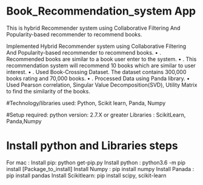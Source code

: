 # Book_Recommendation_system App

This is hybrid Recommender system using Collaborative Filtering And Popularity-based recommender to recommend books.

  Implemented Hybrid Recommender system using Collaborative Filtering And Popularity-based 
     recommender to recommend books. 
• .  Recommended books are similar to a book user enter to the system.
• .  This recommendation system will recommend 10 books which are similar to user interest.
• .  Used Book-Crossing Dataset. The dataset contains  300,000 books rating and 70,000 books.
• .  Processed Data using Panda library. 
•    Used Pearson correlation, Singular Value Decomposition(SVD), Utility Matrix to find the similarity of 
      the books.

#Technology/libraries used: 
Python, Scikit learn, Panda, Numpy

#Setup required:
python version: 2.7.X or greater
Libraries : ScikitLearn, Panda,Numpy

# Install python and Libraries steps  
For mac :
Install pip: python get-pip.py 
Install  python : python3.6 -m pip install [Package_to_install]
Install Numpy : pip install numpy
Install  Panada : pip install pandas
Install  Scikitlearn: pip install scipy, scikit-learn




